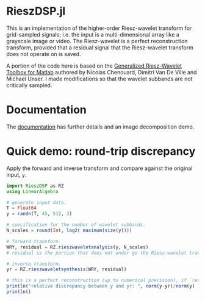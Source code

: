 # RieszDSP.jl
This is an implementation of the higher-order Riesz-wavelet transform for grid-sampled signals; i.e.  the input is a multi-dimensional array like a grayscale image or video. The Riesz-wavelet is a perfect reconstruction transform, provided that a residual signal that the Riesz-wavelet transform does not operate on is saved.

A portion of the code here is based on the [Generalized Riesz-Wavelet Toolbox for Matlab](https://bigwww.epfl.ch/demo/steerable-wavelets/) authored by Nicolas Chenouard, Dimitri Van De Ville and Michael Unser. I made modifications so that the wavelet subbands are not critically sampled.

# Documentation
The [documentation](https://royccwang.github.io/RieszDSP.jl/) has further details and an image decomposition demo.

# Quick demo: round-trip discrepancy
Apply the forward and inverse transform and compare against the original input, `y`.

```julia
import RieszDSP as RZ
using LinearAlgebra

# generate input data.
T = Float64
y = randn(T, 45, 512, 3)

# specification for the number of wavelet subbands.
N_scales = round(Int, log2( maximum(size(y))))

# forward transform.
WRY, residual = RZ.rieszwaveletanalysis(y, N_scales)
# residual is the portion that does not under go the Riesz-wavelet transform.

# inverse transform.
yr = RZ.rieszwaveletsynthesis(WRY, residual)

# this is a perfect reconstruction (up to numerical precision), if `residual` is kept.
println("relative discrepancy between y and yr: ", norm(y-yr)/norm(y) )
println()
```